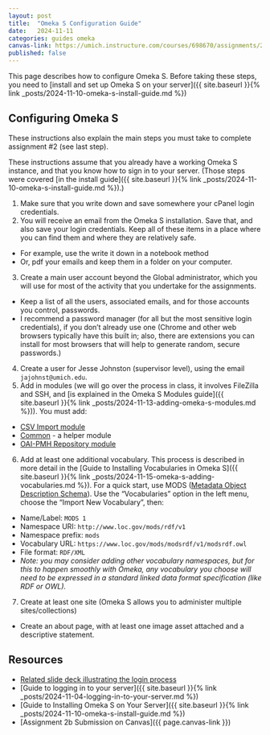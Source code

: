 ```yaml
---
layout: post
title:  "Omeka S Configuration Guide"
date:   2024-11-11
categories: guides omeka
canvas-link: https://umich.instructure.com/courses/698670/assignments/2472573
published: false
---
```


This page describes how to configure Omeka S. Before taking these steps, you need to [install and set up Omeka S on your server]({{ site.baseurl }}{% link _posts/2024-11-10-omeka-s-install-guide.md %})

## Configuring Omeka S

These instructions also explain the main steps you must take to complete assignment #2 (see last step).  

These instructions assume that you already have a working Omeka S instance, and that you know how to sign in to your server. (Those steps were covered [in the install guide]({{ site.baseurl }}{% link _posts/2024-11-10-omeka-s-install-guide.md %}).)

1. Make sure that you write down and save somewhere your cPanel login credentials.
2. You will receive an email from the Omeka S installation. Save that, and also save your login credentials. Keep all of these items in a place where you can find them and where they are relatively safe.
  - For example, use the write it down in a notebook method
  - Or, pdf your emails and keep them in a folder on your computer.
3. Create a main user account beyond the Global administrator, which you will use for most of the activity that you undertake for the assignments. 
  - Keep a list of all the users, associated emails, and for those accounts you control, passwords.
  - I recommend a password manager (for all but the most sensitive login credentials), if you don’t already use one (Chrome and other web browsers typically have this built in; also, there are extensions you can install for most browsers that will help to generate random, secure passwords.)
4. Create a user for Jesse Johnston (supervisor level), using the email `jajohnst@umich.edu`.
5. Add in modules (we will go over the process in class, it involves FileZilla and SSH, and [is explained in the Omeka S Modules guide]({{ site.baseurl }}{% link _posts/2024-11-13-adding-omeka-s-modules.md %})). You must add:
  - [CSV Import module](https://omeka.org/s/modules/CSVImport/)
  - [Common](https://omeka.org/s/modules/Common/) - a helper module
  - [OAI-PMH Repository module](https://omeka.org/s/modules/OaiPmhRepository/)
6. Add at least one additional vocabulary. This process is described in more detail in the [Guide to Installing Vocabularies in Omeka S]({{ site.baseurl }}{% link _posts/2024-11-15-omeka-s-adding-vocabularies.md %}). For a quick start, use MODS ([Metadata Object Description Schema](https://www.loc.gov/standards/mods)). Use the “Vocabularies” option in the left menu, choose the “Import New Vocabulary”, then:
  - Name/Label: `MODS 1`
  - Namespace URI: `http://www.loc.gov/mods/rdf/v1`
  - Namespace prefix: `mods`
  - Vocabulary URL: `https://www.loc.gov/mods/modsrdf/v1/modsrdf.owl`
  - File format: `RDF/XML`
  - _Note: you may consider adding other vocabulary namespaces, but for this to happen smoothly with Omeka, any vocabulary you choose will need to be expressed in a standard linked data format specification (like RDF or OWL)._
7. Create at least one site (Omeka S allows you to administer multiple sites/collections)
  - Create an about page, with at least one image asset attached and a descriptive statement.

## Resources

* [Related slide deck illustrating the login process][related-slide-deck]
* [Guide to logging in to your server]({{ site.baseurl }}{% link _posts/2024-11-04-logging-in-to-your-server.md %})
* [Guide to Installing Omeka S on Your Server]({{ site.baseurl }}{% link _posts/2024-11-10-omeka-s-install-guide.md %})
* [Assignment 2b Submission on Canvas]({{ page.canvas-link }})

[related-slide-deck]: TBD